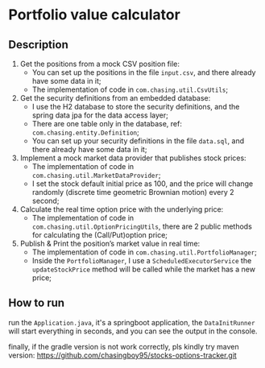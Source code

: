 # Portfolio value calculator

## Description
1. Get the positions from a mock CSV position file: 
   - You can set up the positions in the file `input.csv`, and there already have some data in it;
   - The implementation of code in `com.chasing.util.CsvUtils`;
2. Get the security definitions from an embedded database:
   - I use the H2 database to store the security definitions, and the spring data jpa for the data access layer;
   - There are one table only in the database, ref: `com.chasing.entity.Definition`;
   - You can set up your security definitions in the file `data.sql`, and there already have some data in it;
3. Implement a mock market data provider that publishes stock prices:
   - The implementation of code in `com.chasing.util.MarketDataProvider`;
   - I set the stock default initial price as 100, and the price will change randomly (discrete time geometric Brownian motion) every 2 second;
4. Calculate the real time option price with the underlying price:
   - The implementation of code in `com.chasing.util.OptionPricingUtils`, there are 2 public methods for calculating the (Call/Put)option price;
5. Publish & Print the position’s market value in real time:
   - The implementation of code in `com.chasing.util.PortfolioManager`;
   - Inside the `PortfolioManager`, I use a `ScheduledExecutorService` the `updateStockPrice` method will be called while the market has a new price;

## How to run
run the `Application.java`, it's a springboot application, the `DataInitRunner` will start everything in seconds, and you can see the output in the console.

finally, if the gradle version is not work correctly, pls kindly try maven version: https://github.com/chasingboy95/stocks-options-tracker.git
